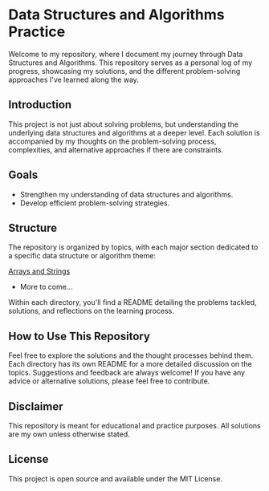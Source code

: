 # Data Structures and Algorithms Practice

Welcome to my repository, where I document my journey through Data Structures and Algorithms. This repository serves as a personal log of my progress, showcasing my solutions, and the different problem-solving approaches I've learned along the way.

## Introduction

This project is not just about solving problems, but understanding the underlying data structures and algorithms at a deeper level. Each solution is accompanied by my thoughts on the problem-solving process, complexities, and alternative approaches if there are constraints. 

## Goals

- Strengthen my understanding of data structures and algorithms.
- Develop efficient problem-solving strategies.

## Structure

The repository is organized by topics, with each major section dedicated to a specific data structure or algorithm theme:

[Arrays and Strings](arrays_and_strings)
- More to come...

Within each directory, you'll find a README detailing the problems tackled, solutions, and reflections on the learning process.

## How to Use This Repository

Feel free to explore the solutions and the thought processes behind them. Each directory has its own README for a more detailed discussion on the topics.
Suggestions and feedback are always welcome! If you have any advice or alternative solutions, please feel free to contribute.

## Disclaimer

This repository is meant for educational and practice purposes. All solutions are my own unless otherwise stated.

## License

This project is open source and available under the MIT License.
